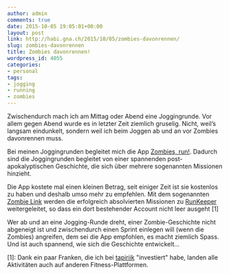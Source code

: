 ```yaml
---
author: admin
comments: true
date: 2015-10-05 19:05:01+00:00
layout: post
link: http://habi.gna.ch/2015/10/05/zombies-davonrennen/
slug: zombies-davonrennen
title: Zombies davonrennen!
wordpress_id: 4055
categories:
- personal
tags:
- jogging
- running
- zombies
---
```


Zwischendurch mach ich am Mittag oder Abend eine Joggingrunde. Vor allem gegen Abend wurde es in letzter Zeit ziemlich gruselig. Nicht, weil’s langsam eindunkelt, sondern weil ich beim Joggen ab und an vor Zombies davonrennen muss.

Bei meinen Joggingrunden begleitet mich die App [Zombies, run!](https://zombiesrungame.com). Dadurch sind die Joggingrunden begleitet von einer spannenden post-apokalyptischen Geschichte, die sich über mehrere sogenannten Missionen hinzieht.

Die App kostete mal einen kleinen Betrag, seit einiger Zeit ist sie kostenlos zu haben und deshalb umso mehr zu empfehlen. Mit dem sogenannten [Zombie Link](https://zombiesrungame.com/zombielink/) werden die erfolgreich absolvierten Missionen zu [RunKeeper](https://runkeeper.com/home) weitergeleitet, so dass ein dort bestehender Account nicht leer ausgeht [1]

Wer ab und an eine Jogging-Runde dreht, einer Zombie-Geschichte nicht abgeneigt ist und zwischendurch einen Sprint einlegen will (wenn die Zombies) angreifen, dem sei die App empfohlen, es macht ziemlich Spass. Und ist auch spannend, wie sich die Geschichte entwickelt...

[1]: Dank ein paar Franken, die ich bei [tapiriik](https://tapiriik.com) "investiert" habe, landen alle Aktivitäten auch auf anderen Fitness-Plattformen.
